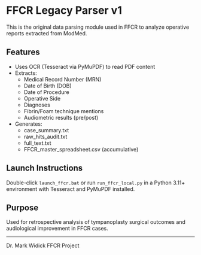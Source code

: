 
# FFCR Legacy Parser v1

This is the original data parsing module used in FFCR to analyze operative reports extracted from ModMed.

## Features

- Uses OCR (Tesseract via PyMuPDF) to read PDF content
- Extracts:
  - Medical Record Number (MRN)
  - Date of Birth (DOB)
  - Date of Procedure
  - Operative Side
  - Diagnoses
  - Fibrin/Foam technique mentions
  - Audiometric results (pre/post)
- Generates:
  - case_summary.txt
  - raw_hits_audit.txt
  - full_text.txt
  - FFCR_master_spreadsheet.csv (accumulative)

## Launch Instructions

Double-click `launch_ffcr.bat` or run `run_ffcr_local.py` in a Python 3.11+ environment with Tesseract and PyMuPDF installed.

## Purpose

Used for retrospective analysis of tympanoplasty surgical outcomes and audiological improvement in FFCR cases.

---
Dr. Mark Widick
FFCR Project
